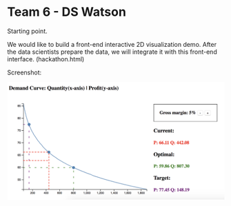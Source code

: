 # Team 6 - DS Watson

Starting point.

We would like to build a front-end interactive 2D visualization demo. After the data scientists
prepare the data, we will integrate it with this front-end interface. (hackathon.html)

Screenshot:

![Screenshot](screenshot.png)
